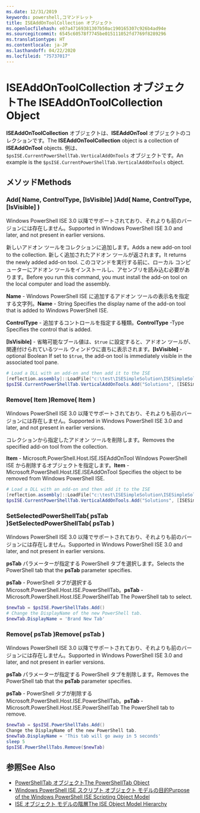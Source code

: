 ```yaml
---
ms.date: 12/31/2019
keywords: powershell,コマンドレット
title: ISEAddOnToolCollection オブジェクト
ms.openlocfilehash: e07a47169381307b50ac190165307c926b4ad94e
ms.sourcegitcommit: 6545c60578f7745be015111052fd7769f8289296
ms.translationtype: HT
ms.contentlocale: ja-JP
ms.lasthandoff: 04/22/2020
ms.locfileid: "75737017"
---
```

# <a name="the-iseaddontoolcollection-object"></a><span data-ttu-id="e7966-103">ISEAddOnToolCollection オブジェクト</span><span class="sxs-lookup"><span data-stu-id="e7966-103">The ISEAddOnToolCollection Object</span></span>

<span data-ttu-id="e7966-104">**ISEAddOnToolCollection** オブジェクトは、**ISEAddOnTool** オブジェクトのコレクションです。</span><span class="sxs-lookup"><span data-stu-id="e7966-104">The **ISEAddOnToolCollection** object is a collection of **ISEAddOnTool** objects.</span></span> <span data-ttu-id="e7966-105">例は、`$psISE.CurrentPowerShellTab.VerticalAddOnTools` オブジェクトです。</span><span class="sxs-lookup"><span data-stu-id="e7966-105">An example is the `$psISE.CurrentPowerShellTab.VerticalAddOnTools` object.</span></span>

## <a name="methods"></a><span data-ttu-id="e7966-106">メソッド</span><span class="sxs-lookup"><span data-stu-id="e7966-106">Methods</span></span>

### <a name="add-name-controltype-isvisible-"></a><span data-ttu-id="e7966-107">Add\( Name, ControlType, \[IsVisible\] \)</span><span class="sxs-lookup"><span data-stu-id="e7966-107">Add\( Name, ControlType, \[IsVisible\] \)</span></span>

<span data-ttu-id="e7966-108">Windows PowerShell ISE 3.0 以降でサポートされており、それよりも前のバージョンには存在しません。</span><span class="sxs-lookup"><span data-stu-id="e7966-108">Supported in Windows PowerShell ISE 3.0 and later, and not present in earlier versions.</span></span>

<span data-ttu-id="e7966-109">新しいアドオン ツールをコレクションに追加します。</span><span class="sxs-lookup"><span data-stu-id="e7966-109">Adds a new add-on tool to the collection.</span></span> <span data-ttu-id="e7966-110">新しく追加されたアドオン ツールが返されます。</span><span class="sxs-lookup"><span data-stu-id="e7966-110">It returns the newly added add-on tool.</span></span> <span data-ttu-id="e7966-111">このコマンドを実行する前に、ローカル コンピューターにアドオン ツールをインストールし、アセンブリを読み込む必要があります。</span><span class="sxs-lookup"><span data-stu-id="e7966-111">Before you run this command, you must install the add-on tool on the local computer and load the assembly.</span></span>

<span data-ttu-id="e7966-112">**Name** - Windows PowerShell ISE に追加するアドオン ツールの表示名を指定する文字列。</span><span class="sxs-lookup"><span data-stu-id="e7966-112">**Name** - String Specifies the display name of the add-on tool that is added to Windows PowerShell ISE.</span></span>

<span data-ttu-id="e7966-113">**ControlType** - 追加するコントロールを指定する種類。</span><span class="sxs-lookup"><span data-stu-id="e7966-113">**ControlType** -Type Specifies the control that is added.</span></span>

<span data-ttu-id="e7966-114">**\[IsVisible\]** - 省略可能なブール値は、`$true` に設定すると、アドオン ツールが、関連付けられているツール ウィンドウに直ちに表示されます。</span><span class="sxs-lookup"><span data-stu-id="e7966-114">**\[IsVisible\]** - optional Boolean If set to `$true`, the add-on tool is immediately visible in the associated tool pane.</span></span>

```powershell
# Load a DLL with an add-on and then add it to the ISE
[reflection.assembly]::LoadFile("c:\test\ISESimpleSolution\ISESimpleSolution.dll")
$psISE.CurrentPowerShellTab.VerticalAddOnTools.Add("Solutions", [ISESimpleSolution.Solution], $true)
```

### <a name="remove-item-"></a><span data-ttu-id="e7966-115">Remove\( Item \)</span><span class="sxs-lookup"><span data-stu-id="e7966-115">Remove\( Item \)</span></span>

<span data-ttu-id="e7966-116">Windows PowerShell ISE 3.0 以降でサポートされており、それよりも前のバージョンには存在しません。</span><span class="sxs-lookup"><span data-stu-id="e7966-116">Supported in Windows PowerShell ISE 3.0 and later, and not present in earlier versions.</span></span>

<span data-ttu-id="e7966-117">コレクションから指定したアドオン ツールを削除します。</span><span class="sxs-lookup"><span data-stu-id="e7966-117">Removes the specified add-on tool from the collection.</span></span>

<span data-ttu-id="e7966-118">**Item** - Microsoft.PowerShell.Host.ISE.ISEAddOnTool Windows PowerShell ISE から削除するオブジェクトを指定します。</span><span class="sxs-lookup"><span data-stu-id="e7966-118">**Item** - Microsoft.PowerShell.Host.ISE.ISEAddOnTool Specifies the object to be removed from Windows PowerShell ISE.</span></span>

```powershell
# Load a DLL with an add-on and then add it to the ISE
[reflection.assembly]::LoadFile("c:\test\ISESimpleSolution\ISESimpleSolution.dll")
$psISE.CurrentPowerShellTab.VerticalAddOnTools.Add("Solutions", [ISESimpleSolution.Solution], $true)
```

### <a name="setselectedpowershelltab-pstab-"></a><span data-ttu-id="e7966-119">SetSelectedPowerShellTab\( psTab \)</span><span class="sxs-lookup"><span data-stu-id="e7966-119">SetSelectedPowerShellTab\( psTab \)</span></span>

<span data-ttu-id="e7966-120">Windows PowerShell ISE 3.0 以降でサポートされており、それよりも前のバージョンには存在しません。</span><span class="sxs-lookup"><span data-stu-id="e7966-120">Supported in Windows PowerShell ISE 3.0 and later, and not present in earlier versions.</span></span>

<span data-ttu-id="e7966-121">**psTab** パラメーターが指定する PowerShell タブを選択します。</span><span class="sxs-lookup"><span data-stu-id="e7966-121">Selects the PowerShell tab that the **psTab** parameter specifies.</span></span>

<span data-ttu-id="e7966-122">**psTab** - PowerShell タブが選択するMicrosoft.PowerShell.Host.ISE.PowerShellTab。</span><span class="sxs-lookup"><span data-stu-id="e7966-122">**psTab** - Microsoft.PowerShell.Host.ISE.PowerShellTab The PowerShell tab to select.</span></span>

```powershell
$newTab = $psISE.PowerShellTabs.Add()
# Change the DisplayName of the new PowerShell tab.
$newTab.DisplayName = 'Brand New Tab'
```

### <a name="remove-pstab-"></a><span data-ttu-id="e7966-123">Remove\( psTab \)</span><span class="sxs-lookup"><span data-stu-id="e7966-123">Remove\( psTab \)</span></span>

<span data-ttu-id="e7966-124">Windows PowerShell ISE 3.0 以降でサポートされており、それよりも前のバージョンには存在しません。</span><span class="sxs-lookup"><span data-stu-id="e7966-124">Supported in Windows PowerShell ISE 3.0 and later, and not present in earlier versions.</span></span>

<span data-ttu-id="e7966-125">**psTab** パラメーターが指定する PowerShell タブを削除します。</span><span class="sxs-lookup"><span data-stu-id="e7966-125">Removes the PowerShell tab that the **psTab** parameter specifies.</span></span>

<span data-ttu-id="e7966-126">**psTab** - PowerShell タブが削除する Microsoft.PowerShell.Host.ISE.PowerShellTab。</span><span class="sxs-lookup"><span data-stu-id="e7966-126">**psTab** - Microsoft.PowerShell.Host.ISE.PowerShellTab The PowerShell tab to remove.</span></span>

```powershell
$newTab = $psISE.PowerShellTabs.Add()
Change the DisplayName of the new PowerShell tab.
$newTab.DisplayName = 'This tab will go away in 5 seconds'
sleep 5
$psISE.PowerShellTabs.Remove($newTab)
```

## <a name="see-also"></a><span data-ttu-id="e7966-127">参照</span><span class="sxs-lookup"><span data-stu-id="e7966-127">See Also</span></span>

- [<span data-ttu-id="e7966-128">PowerShellTab オブジェクト</span><span class="sxs-lookup"><span data-stu-id="e7966-128">The PowerShellTab Object</span></span>](The-PowerShellTab-Object.md)
- [<span data-ttu-id="e7966-129">Windows PowerShell ISE スクリプト オブジェクト モデルの目的</span><span class="sxs-lookup"><span data-stu-id="e7966-129">Purpose of the Windows PowerShell ISE Scripting Object Model</span></span>](Purpose-of-the-Windows-PowerShell-ISE-Scripting-Object-Model.md)
- [<span data-ttu-id="e7966-130">ISE オブジェクト モデルの階層</span><span class="sxs-lookup"><span data-stu-id="e7966-130">The ISE Object Model Hierarchy</span></span>](The-ISE-Object-Model-Hierarchy.md)
